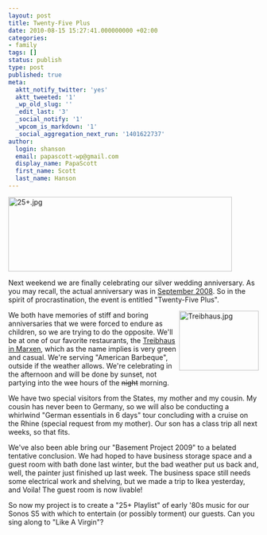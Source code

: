 ```yaml
---
layout: post
title: Twenty-Five Plus
date: 2010-08-15 15:27:41.000000000 +02:00
categories:
- family
tags: []
status: publish
type: post
published: true
meta:
  aktt_notify_twitter: 'yes'
  aktt_tweeted: '1'
  _wp_old_slug: ''
  _edit_last: '3'
  _social_notify: '1'
  _wpcom_is_markdown: '1'
  _social_aggregation_next_run: '1401622737'
author:
  login: shanson
  email: papascott-wp@gmail.com
  display_name: PapaScott
  first_name: Scott
  last_name: Hanson
---
```

<p><img style="margin-left:auto;margin-right:auto" src="https://www.papascott.de/wordpress/wp-content/uploads/2010/08/25plus.jpg" alt="25+.jpg" border="0" width="450" height="150" /></p>
<p>Next weekend we are finally celebrating our silver wedding anniversary. As you may recall, the actual anniversary was in <a href="https://www.papascott.de/archives/2008/09/08/oslo-cruise/">September 2008</a>. So in the spirit of procrastination, the event is entitled "Twenty-Five Plus".</p>
<p><a href="http://www.treibhaus-marxen.de/"><img src="https://www.papascott.de/wordpress/wp-content/uploads/2010/08/NewImage.jpg" alt="Treibhaus.jpg" border="0" width="160" height="120<br />
" style="float:right" /></a>We both have memories of stiff and boring anniversaries that we were forced to endure as children, so we are trying to do the opposite. We'll be at one of our favorite restaurants, the <a href="http://www.treibhaus-marxen.de/">Treibhaus in Marxen</a>, which as the name implies is very green and casual. We're serving "American Barbeque", outside if the weather allows. We're celebrating in the afternoon and will be done by sunset, not partying into the wee hours of the <s>night</s> morning.</p>
<p>We have two special visitors from the States, my mother and my cousin. My cousin has never been to Germany, so we will also be conducting a whirlwind "German essentials in 6 days" tour concluding with a cruise on the Rhine (special request from my mother). Our son has a class trip all next weeks, so that fits.</p>
<p>We've also been able bring our "Basement Project 2009" to a belated tentative conclusion. We had hoped to have business storage space and a guest room with bath done last winter, but the bad weather put us back and, well, the painter just finished up last week. The business space still needs some electrical work and shelving, but we made a trip to Ikea yesterday, and Voila! The guest room is now livable!</p>
<p>So now my project is to create a "25+ Playlist" of early '80s music for our Sonos S5 with which to entertain (or possibly torment) our guests. Can you sing along to "Like A Virgin"?</p>
